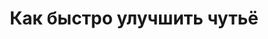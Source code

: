 ---
title: "Как быстро улучшить чутьё"
slug: kak-bystro-uluchshit-chutyo
layout: webinar-video
datetext: "среда, 23 марта"
timetext: 20:00 мск
video: "https://www.youtube.com/embed/Hk7RnpOxgeg?rel=0&autoplay=1"

---